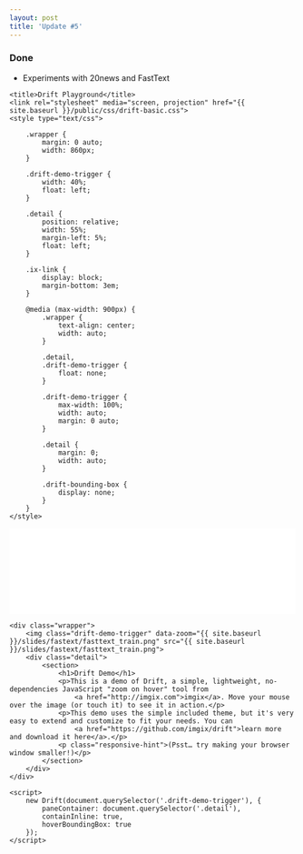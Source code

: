 ```yaml
---
layout: post
title: 'Update #5'
---
```

### Done
  * Experiments with 20news and FastText

<html>
<head>
	<meta charset="utf-8">
	<meta http-equiv="X-UA-Compatible" content="IE=edge,chrome=1">
	<meta name="designer" content="imgix">
	<meta name="developer" content="imgix">
	<meta name="viewport" content="width=device-width,initial-scale=1,maximum-scale=1,maximum-scale=1">
	<meta http-equiv="Accept-CH" content="DPR, Width, Viewport-Width">

	<title>Drift Playground</title>
	<link rel="stylesheet" media="screen, projection" href="{{ site.baseurl }}/public/css/drift-basic.css">
	<style type="text/css">

		.wrapper {
			margin: 0 auto;
			width: 860px;
		}

		.drift-demo-trigger {
			width: 40%;
			float: left;
		}

		.detail {
			position: relative;
			width: 55%;
			margin-left: 5%;
			float: left;
		}

		.ix-link {
			display: block;
			margin-bottom: 3em;
		}

		@media (max-width: 900px) {
			.wrapper {
				text-align: center;
				width: auto;
			}

			.detail,
			.drift-demo-trigger {
				float: none;
			}

			.drift-demo-trigger {
				max-width: 100%;
				width: auto;
				margin: 0 auto;
			}

			.detail {
				margin: 0;
				width: auto;
			}

			.drift-bounding-box {
				display: none;
			}
		}
	</style>
</head>

<body>
<iframe class="slideshow-iframe" src="{{ site.baseurl }}/slides/my-pics1.html"
style="width:100%" frameborder="0" scrolling="no" onload="resizeIframe(this)"></iframe>

	<div class="wrapper">
		<img class="drift-demo-trigger" data-zoom="{{ site.baseurl }}/slides/fastext/fasttext_train.png" src="{{ site.baseurl }}/slides/fastext/fasttext_train.png">
		<div class="detail">
			<section>
				<h1>Drift Demo</h1>
				<p>This is a demo of Drift, a simple, lightweight, no-dependencies JavaScript "zoom on hover" tool from
					<a href="http://imgix.com">imgix</a>. Move your mouse over the image (or touch it) to see it in action.</p>
				<p>This demo uses the simple included theme, but it's very easy to extend and customize to fit your needs. You can
					<a href="https://github.com/imgix/drift">learn more and download it here</a>.</p>
				<p class="responsive-hint">(Psst… try making your browser window smaller!)</p>
			</section>
		</div>
	</div>

  <script src="{{ site.baseurl }}/js/Drift.js"></script>
	<script>
		new Drift(document.querySelector('.drift-demo-trigger'), {
			paneContainer: document.querySelector('.detail'),
			containInline: true,
			hoverBoundingBox: true
		});
	</script>
</body>

</html>

<br>
<br>
<br>
<br>
